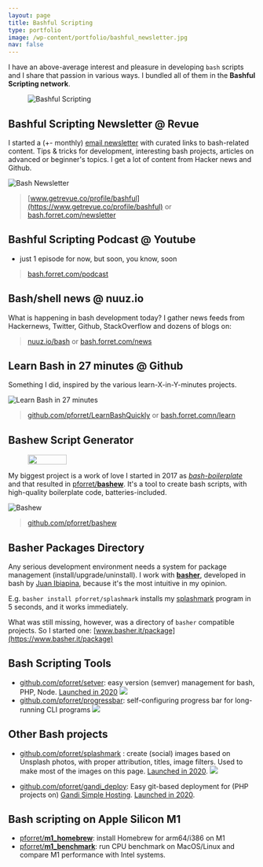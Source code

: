 ```yaml
---
layout: page
title: Bashful Scripting
type: portfolio
image: /wp-content/portfolio/bashful_newsletter.jpg
nav: false
---
```

I have an above-average interest and pleasure in developing <code>bash</code> scripts and I share that passion in various ways.
I bundled all of them in the <strong>Bashful Scripting network</strong>.
<figure class="aligncenter size-large"><img src="https://img.shields.io/badge/bashful-scripting-orange" alt="Bashful Scripting"/></figure>

## Bashful Scripting Newsletter @ Revue</h2>

I started a (+- monthly) <a href="https://blog.forret.com/2020/07/28/bashful-thinking-a-newsletter-for-bash-enthusiasts/">email newsletter</a> with curated links to bash-related content. 
Tips &amp; tricks for development, interesting bash projects, articles on advanced or beginner's topics. 
I get a lot of content from Hacker news and Github.


![Bash Newsletter](https://blog.forret.com/wp-content/uploads/2021/01/Screenshot-2021-01-24-at-15.01.52.png)

> [www.getrevue.co/profile/bashful](https://www.getrevue.co/profile/bashful) or
> [bash.forret.com/newsletter](https://bash.forret.com/newsletter)

## Bashful Scripting Podcast @ Youtube</h2>

* just 1 episode for now, but soon, you know, soon

> [bash.forret.com/podcast](https://bash.forret.com/podcast) 

## Bash/shell news @ nuuz.io</h2>

What is happening in bash development today? I gather news feeds from Hackernews, Twitter, Github, StackOverflow and dozens of blogs on:

> [nuuz.io/bash](https://nuuz.io/bash) or 
> [bash.forret.com/news](https://bash.forret.com/news)

## Learn Bash in 27 minutes @ Github</h2>

Something I did, inspired by the various learn-X-in-Y-minutes projects.

![Learn Bash in 27 minutes](https://blog.forret.com/wp-content/uploads/2021/01/learnbash-1024x444.jpg)

> [github.com/pforret/LearnBashQuickly](https://github.com/pforret/LearnBashQuickly) or 
> [bash.forret.comn/learn](https://bash.forret.comn/learn)

## Bashew Script Generator</h2>

<div class="wp-block-image"><figure class="alignright size-large is-resized"><img src="https://img.shields.io/github/stars/pforret/bashew?label=Stars&amp;logo=github" alt="" width="79" height="20"/></figure></div>

My biggest project is a work of love I started in 2017 as <em><a href="https://blog.forret.com/2018/06/03/bash-boilerplate-generator/">bash-boilerplate</a></em> and that resulted in <a href="https://github.com/pforret/bashew">pforret/<strong>bashew</strong></a>. It's a tool to create bash scripts, with high-quality boilerplate code, batteries-included.

![Bashew](https://blog.forret.com/wp-content/uploads/2021/01/bashew.jpg)

> [github.com/pforret/bashew](https://github.com/pforret/bashew)

## Basher Packages Directory</h2>

Any serious development environment needs a system for package management (install/upgrade/uninstall). I work with <strong><a href="https://github.com/basherpm/basher">basher</a></strong>, developed in bash by <a href="https://github.com/juanibiapina">Juan Ibiapina</a>, because it's the most intuitive in my opinion.

E.g. <code>basher install pforret/splashmark</code> installs my [splashmark](https://github.com/pforret/splashmark) program in 5 seconds, and it works immediately.</p>

What was still missing, however, was a directory of `basher` compatible projects. 
So I started one: [www.basher.it/package](https://www.basher.it/package)

## Bash Scripting Tools</h2>

* [github.com/pforret/setver](https://github.com/pforret/setver): easy version (semver) management for bash, PHP, Node. [Launched in 2020](https://blog.forret.com/2020/07/31/package-version-management-with-semver-sh) ![](https://blog.forret.com/wp-content/uploads/2021/01/setver.jpg)
* [github.com/pforret/progressbar](https://github.com/pforret/progressbar): self-configuring progress bar for long-running CLI programs ![](https://blog.forret.com/wp-content/uploads/2021/01/progressbar.jpg) 

## Other Bash projects</h2>

* [github.com/pforret/splashmark](https://github.com/pforret/splashmark) : create (social) images based on Unsplash photos, with proper attribution, titles, image filters. Used to make most of the images on this page. <a href="https://blog.forret.com/2020/10/07/new-script-splashmark-easy-unsplash-image-markup-on-the-command-line/">Launched in 2020</a>. ![](https://blog.forret.com/wp-content/uploads/2021/01/splashmark-1024x512.jpg)

* [github.com/pforret/gandi_deploy](https://github.com/pforret/gandi_deploy): Easy git-based deployment for (PHP projects on) <a href="https://gandi.link/f/4a9c1f95">Gandi Simple Hosting</a>. <a href="https://blog.forret.com/2020/04/06/easy-site-deployment-on-gandi/">Launched in 2020</a>.

## Bash scripting on Apple Silicon M1</h2>

* <a href="https://github.com/pforret/m1_homebrew">pforret/<strong>m1_homebrew</strong></a>: install Homebrew for arm64/i386 on M1
* <a href="https://github.com/pforret/m1_benchmark">pforret/<strong>m1_benchmark</strong></a>: run CPU benchmark on MacOS/Linux and compare M1 performance with Intel systems.</li></ul>

